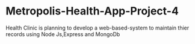 # Metropolis-Health-App-Project-4
 Health Clinic is planning  to develop a web-based-system to maintain thier records using Node Js,Express and MongoDb
